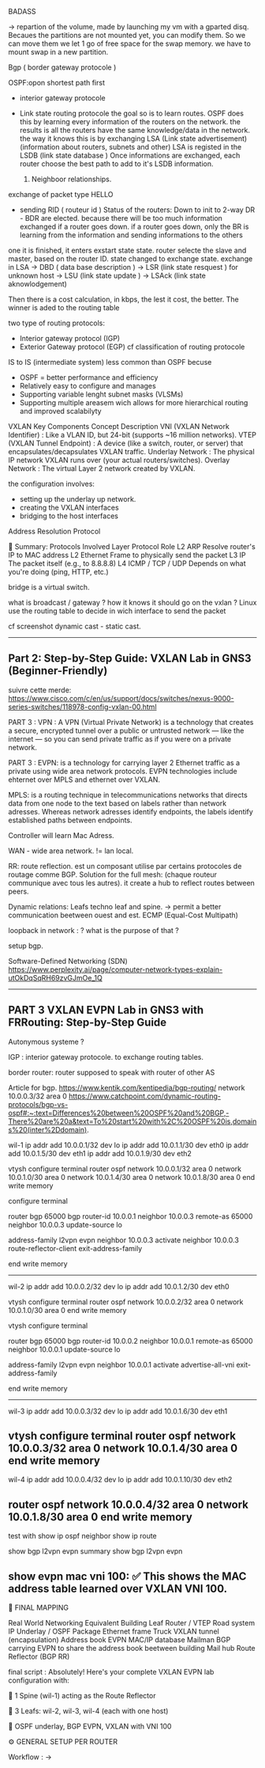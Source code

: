BADASS

-> repartion of the volume, made by launching my vm with a gparted disq. Becaues the partitions are not mounted yet, you can modify them. So we can move them
we let 1 go of free space for the swap memory. we have to mount swap in a new partition.

Bgp ( border gateway protocole ) 

OSPF:opon shortest path first
- interior gateway protocole
- Link state routing protocole
 the goal so is to learn routes.
OSPF does this by learning every information of the routers on the network. the results is all the routers have the same knowledge/data in the network.
the way it knows this is by exchanging LSA (Link state advertisement)(information about routers, subnets and other)
LSA is registed in the LSDB (link state database )
Once informations are exchanged, each router choose the best path to add to it's LSDB information.

	1) Neighboor relationships.

exchange of packet type HELLO
- sending RID ( routeur id ) 
Status of the routers: Down to init to 2-way
DR - BDR are elected. because there will be too much information exchanged if a router goes down.
if a router goes down, only the BR is learning from the information and sending informations to the others

one it is finished, it enters exstart state state.
router selecte the slave and master, based on the router ID.
state changed to exchange state. exchange in LSA -> DBD ( data base description )
-> LSR (link state resquest ) for unknown host
-> LSU (link state update )
-> LSAck (link state aknowlodgement)   

Then there is a cost calculation, in kbps, the lest it cost, the better. The winner is aded to the routing table

two type of routing protocols:
- Interior gateway protocol (IGP)
- Exterior Gateway protocol (EGP)
cf classification of routing protocole

IS to IS (intermediate system)
less common than OSPF
becuse
- OSPF = better performance and efficiency
- Relatively easy to configure and manages
- Supporting variable lenght subnet masks (VLSMs)
- Supporting multiple areasem wich allows for more hierarchical routing and improved scalabilyty

 VXLAN Key Components
Concept	Description
VNI (VXLAN Network Identifier)	: Like a VLAN ID, but 24-bit (supports ~16 million networks).
VTEP (VXLAN Tunnel Endpoint)	: A device (like a switch, router, or server) that encapsulates/decapsulates VXLAN traffic.
Underlay Network		: The physical IP network VXLAN runs over (your actual routers/switches).
Overlay Network			: The virtual Layer 2 network created by VXLAN.

the configuration involves:
- setting up the underlay up network.
- creating the VXLAN interfaces
- bridging to the host interfaces

Address Resolution Protocol

💬 Summary: Protocols Involved
Layer	Protocol	Role
L2	ARP		Resolve router's IP to MAC address
L2	Ethernet	Frame to physically send the packet
L3	IP		The packet itself (e.g., to 8.8.8.8)
L4	ICMP / TCP / UDP	Depends on what you're doing (ping, HTTP, etc.)

bridge is a virtual switch. 

what is broadcast / gateway ?
how it knows it should go on the vxlan ?
Linux use the routing table to decide in wich interface to send the packet

cf screenshot dynamic cast - static cast.

-----------------------------------------------------------
Part 2:
Step-by-Step Guide: VXLAN Lab in GNS3 (Beginner-Friendly)
-----------------------------------------------------------

suivre cette merde:
https://www.cisco.com/c/en/us/support/docs/switches/nexus-9000-series-switches/118978-config-vxlan-00.html

PART 3 :
VPN : A VPN (Virtual Private Network) is a technology that creates a secure, encrypted tunnel over a public or untrusted network — like the internet — so you can send private traffic as if you were on a private network.

PART 3 :
EVPN: is a technology for carrying layer 2 Ethernet traffic as a private using wide area network protocols.
EVPN technologies include ehternet over MPLS and ethernet over VXLAN.

MPLS: is a routing technique in telecommunications networks that directs data from one node to the text based on labels rather than network adresses. Whereas network adresses identify endpoints, the labels identify established paths between endpoints.

Controller will learn Mac Adress.

WAN - wide area network. != lan local.

RR: route reflection. est un composant utilise par certains protocoles de routage comme BGP. Solution for the full mesh: (chaque routeur communique avec tous les autres).
it create a hub to reflect routes between peers.

Dynamic relations:
Leafs techno leaf and spine. -> permit a better communication beetween ouest and est.
ECMP (Equal-Cost Multipath)

loopback in network : ?
what is the purpose of that ?

setup bgp.

Software-Defined Networking (SDN)
https://www.perplexity.ai/page/computer-network-types-explain-utOkDqSqRH69zvGJmOe_1Q

---------------
PART 3
VXLAN EVPN Lab in GNS3 with FRRouting: Step-by-Step Guide
-----------------
Autonymous systeme ?

IGP : interior gateway protocole. to exchange routing tables.

border router: router supposed to speak with router of other AS

Article for bgp.
https://www.kentik.com/kentipedia/bgp-routing/
 network 10.0.0.3/32 area 0
https://www.catchpoint.com/dynamic-routing-protocols/bgp-vs-ospf#:~:text=Differences%20between%20OSPF%20and%20BGP,-There%20are%20a&text=To%20start%20with%2C%20OSPF%20is,domains%20(inter%2Ddomain).

wil-1
ip addr add 10.0.0.1/32 dev lo
ip addr add 10.0.1.1/30 dev eth0
ip addr add 10.0.1.5/30 dev eth1
ip addr add 10.0.1.9/30 dev eth2

vtysh
configure terminal
router ospf
 network 10.0.0.1/32 area 0
 network 10.0.1.0/30 area 0
 network 10.0.1.4/30 area 0
 network 10.0.1.8/30 area 0
end
write memory

configure terminal

router bgp 65000
 bgp router-id 10.0.0.1
 neighbor 10.0.0.3 remote-as 65000
 neighbor 10.0.0.3 update-source lo

 address-family l2vpn evpn
  neighbor 10.0.0.3 activate
  neighbor 10.0.0.3 route-reflector-client
 exit-address-family

end
write memory

------------------------------------------
wil-2
ip addr add 10.0.0.2/32 dev lo
ip addr add 10.0.1.2/30 dev eth0

vtysh
configure terminal
router ospf
 network 10.0.0.2/32 area 0
 network 10.0.1.0/30 area 0
end
write memory

vtysh
configure terminal

router bgp 65000
 bgp router-id 10.0.0.2
 neighbor 10.0.0.1 remote-as 65000
 neighbor 10.0.0.1 update-source lo

 address-family l2vpn evpn
  neighbor 10.0.0.1 activate
  advertise-all-vni
 exit-address-family

end
write memory


------------------------------------------
wil-3
ip addr add 10.0.0.3/32 dev lo
ip addr add 10.0.1.6/30 dev eth1

vtysh
configure terminal
router ospf
 network 10.0.0.3/32 area 0
 network 10.0.1.4/30 area 0
end
write memory
------------------------------------------
wil-4
ip addr add 10.0.0.4/32 dev lo
ip addr add 10.0.1.10/30 dev eth2

router ospf
 network 10.0.0.4/32 area 0
 network 10.0.1.8/30 area 0
 end
write memory
--------------------------------------------
 test with
show ip ospf neighbor
show ip route

show bgp l2vpn evpn summary
show bgp l2vpn evpn

show evpn mac vni 100: ✅ This shows the MAC address table learned over VXLAN VNI 100.
---------------------------------------------

🎯 FINAL MAPPING

Real World	Networking Equivalent
Building	Leaf Router / VTEP
Road system	IP Underlay / OSPF
Package		Ethernet frame
Truck		VXLAN tunnel (encapsulation)
Address book	EVPN MAC/IP database
Mailman		BGP carrying EVPN to share the address book beetween building
Mail hub	Route Reflector (BGP RR)

final script :
Absolutely! Here's your complete VXLAN EVPN lab configuration with:

🧠 1 Spine (wil-1) acting as the Route Reflector

🌿 3 Leafs: wil-2, wil-3, wil-4 (each with one host)

🔧 OSPF underlay, BGP EVPN, VXLAN with VNI 100


⚙️ GENERAL SETUP PER ROUTER

Workflow : ->